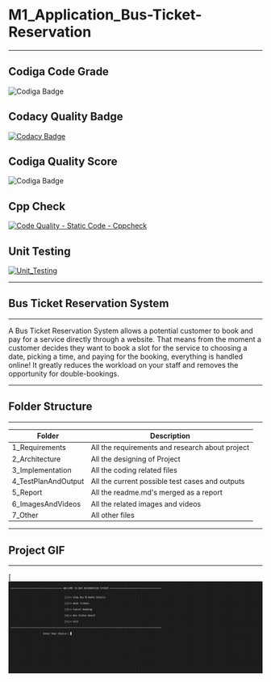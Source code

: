 # M1_Application_Bus-Ticket-Reservation

---

## Codiga Code Grade 
![Codiga Badge](https://api.codiga.io/project/29947/status/svg)

## Codacy Quality Badge
[![Codacy Badge](https://app.codacy.com/project/badge/Grade/eb690b54b652437cba72ec290ef535f0)](https://www.codacy.com/gh/akshunna45/M1_Application_Bus-Ticket-Reservation/dashboard?utm_source=github.com&amp;utm_medium=referral&amp;utm_content=akshunna45/M1_Application_Bus-Ticket-Reservation&amp;utm_campaign=Badge_Grade)

## Codiga Quality Score
![Codiga Badge](https://api.codiga.io/project/29947/score/svg)

## Cpp Check
[![Code Quality - Static Code - Cppcheck](https://github.com/akshunna45/M1_Application_Bus-Ticket-Reservation/actions/workflows/cppcheck.yml/badge.svg)](https://github.com/akshunna45/M1_Application_Bus-Ticket-Reservation/actions/workflows/cppcheck.yml)

## Unit Testing
[![Unit_Testing](https://github.com/akshunna45/M1_Application_Bus-Ticket-Reservation/actions/workflows/unit_testing.yml/badge.svg)](https://github.com/akshunna45/M1_Application_Bus-Ticket-Reservation/actions/workflows/unit_testing.yml)

---

## Bus Ticket Reservation System

---

A Bus Ticket Reservation System allows a potential customer to book and pay for a service directly through a website. That means from the moment a customer decides they want to book a slot for the service to choosing a date, picking a time, and paying for the booking, everything is handled online! It greatly reduces the workload on your staff and removes the opportunity for double-bookings.

---

## Folder Structure

---

| Folder             | Description                                     |
| ------------------ | ----------------------------------------------- |
| 1_Requirements     | All the requirements and research about project |
| 2_Architecture     | All the designing of Project                    |
| 3_Implementation   | All the coding related files                    |
| 4_TestPlanAndOutput| All the current possible test cases and outputs |
| 5_Report           | All the readme.md's merged as a report          |
| 6_ImagesAndVideos  | All the related images and videos               |
| 7_Other            | All other files                                 |

---

## Project GIF

---

[![Running Project](https://github.com/akshunna45/M1_Application_Bus-Ticket-Reservation/blob/main/6_ImagesAndVideos/Running%20Project.gif)
